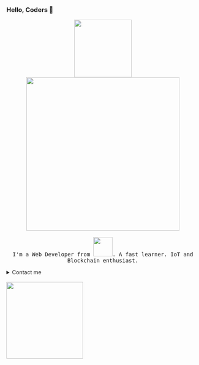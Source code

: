 ### Hello, Coders 👋

<p align="center">
  <img src="https://logos.textgiraffe.com/logos/logo-name/26266952-designstyle-tools-m.png" width="150px"> <br>
  <img src="https://logos.textgiraffe.com/logos/logo-name/vivek-designstyle-boots-m.png" width="400px">
  <br><br>
  <samp>
I'm a Web Developer from  <img src="https://www.seekpng.com/png/full/250-2508510_india-png-transparent-clip-art-image-india-text.png" width="50px">. A fast learner. IoT and Blockchain 
enthusiast.
    <details>
      <summary>Contact me</summary>
      <ul>
          <li><a href="https://www.linkedin.com/in/vivekpal-/">Linkedin</a></li>
          <li><a href="mailto:31vivekpal@gmail.com">Send an Email</a></li>
          <li><a href="https://codepen.io/vivekpal/">Codepen</a></li>
          <li><a href="https://instagram.com/vivekthinks/">Follow me on Instagram</a></li>
    </ul>
  </details>
          
  </samp>
  <br>
<img src="https://c.tenor.com/WhwAo4NZzY8AAAAj/thekinardist-programming.gif" width="200px">
</p>
 

